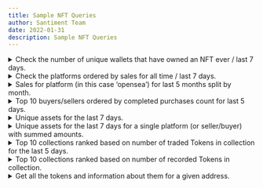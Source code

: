 ```yaml
---
title: Sample NFT Queries
author: Santiment Team
date: 2022-01-31
description: Sample NFT Queries
---
```


<details>
<summary>Check the number of unique wallets that have owned an NFT ever / last 7 days. </summary>

- ```sql
	SELECT countDistinct(buyer_address) AS uniqueBuyers
	FROM nft_trades
	```
- ```sql
	SELECT countDistinct(buyer_address) AS uniqueBuyers
	FROM nft_trades
	```
</details>

<details>
<summary>Check the platforms ordered by sales for all time / last 7 days.</summary>

```sql
SELECT
    platform,
    count(platform) AS sales
FROM nft_trades
WHERE (complete = 1)
GROUP BY platform
ORDER BY sales DESC
```
```sql
SELECT
    platform,
    count(platform) AS sales
FROM nft_trades
WHERE (complete = 1) AND (dt >= (now() - toIntervalDay(6)))
GROUP BY platform
ORDER BY sales DESC
```
</details>

<details>
<summary>Sales for platform (in this case ‘opensea’) for last 5 months split by month.</summary>

```sql
SELECT
    toStartOfMonth(dt) AS month,
    count(platform) AS sales
FROM nft_trades
WHERE (complete = 1) AND (dt >= (now() - toIntervalMonth(4))) AND (platform = 'opensea')
GROUP BY month
```
</details>

<details>
<summary>Top 10 buyers/sellers ordered by completed purchases count for last 5 days.</summary>

```sql
SELECT
    buyer_address,
    platform,
    count(platform) AS purchases
FROM nft_trades
WHERE (complete = 1) AND (dt >= (now() - toIntervalDay(4)))
GROUP BY
    buyer_address,
    platform
ORDER BY purchases DESC
LIMIT 10
```
```sql
SELECT
    seller_address,
    platform,
    count(platform) AS sales
FROM nft_trades
WHERE (complete = 1) AND (dt >= (now() - toIntervalDay(4)))
GROUP BY
    seller_address,
    platform
ORDER BY sales DESC
LIMIT 10
```
</details>

<details>
<summary>Unique assets for the last 7 days.</summary>

```sql
SELECT
    DISTINCT tb1.asset_ref_id,
    tb1.platform,
    tb2.name,
    tb1.sum_amount
FROM
(
    SELECT
    	platform,
        asset_ref_id,
        sum(CAST(amount, 'UInt64')) AS sum_amount
    FROM nft_trades
    WHERE
    	dt >= (now() - INTERVAL 6 DAY)
    GROUP BY platform, asset_ref_id
	order by sum_amount
) AS tb1
INNER JOIN asset_metadata AS tb2 ON tb1.asset_ref_id = tb2.asset_ref_id
ORDER BY sum_amount DESC
```
</details>

<details>
<summary>Unique assets for the last 7 days for a single platform (or seller/buyer) with summed amounts.</summary>

```sql
SELECT
    DISTINCT tb1.asset_ref_id,
    tb2.name,
    tb1.sum_amount
FROM
(
    SELECT
        asset_ref_id,
        sum(CAST(amount, 'UInt64')) AS sum_amount
    FROM nft_trades
    WHERE
    	dt >= (now() - INTERVAL 6 DAY) and platform = 'opensea'
    GROUP BY asset_ref_id
	order by sum_amount
) AS tb1
INNER JOIN asset_metadata AS tb2 ON tb1.asset_ref_id = tb2.asset_ref_id
ORDER BY sum_amount DESC
```
</details>

<details>
<summary>Top 10 collections ranked based on number of traded Tokens in collection  for the last 5 days.</summary>

```sql
SELECT 
	nft_contract_address,
	platform,
	count(token_ids) as number_of_traded_nfts
FROM nft_trades 
WHERE (complete = 1) and (dt >= NOW() - toIntervalDay(4))
GROUP BY 
	nft_contract_address,
	platform
ORDER BY number_of_traded_nfts desc
LIMIT 10
```
</details>

<details>
<summary>Top 10 collections ranked based on number of recorded Tokens in collection.</summary>

```sql
SELECT
	blockchain,
	address,
	COUNT(token_id) as number_of_nfts
FROM
	nft_tokens_metadata
GROUP BY
	blockchain,
	address 
ORDER BY number_of_nfts DESC
LIMIT 10
```
</details>

<details>
<summary>Get all the tokens and information about them for a given address.</summary>

```sql
/* To check what is the number of NFTs if we need to limit the token listing below */
SELECT
	count(token_id) as number_of_nfts
FROM nft_tokens_metadata
WHERE address = '0x76be3b62873462d2142405439777e971754e8e77'
```
```sql
SELECT
	token_id,
	simpleJSONExtractString(data, 'name') as token_name,
	simpleJSONExtractString(data, 'description') as token_description,
	simpleJSONExtractString(data, 'external_url') as external_url
FROM nft_tokens_metadata
WHERE address = '0x76be3b62873462d2142405439777e971754e8e77'
ORDER BY token_id
```
</details>